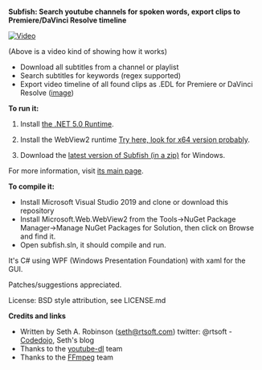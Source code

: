 **Subfish: Search youtube channels for spoken words, export clips to Premiere/DaVinci Resolve timeline**

[![Video](https://img.youtube.com/vi/ZVyVGAyNtDc/0.jpg)](https://www.youtube.com/watch?v=ZVyVGAyNtDc)

(Above is a video kind of showing how it works)

* Download all subtitles from a channel or playlist
* Search subtitles for keywords (regex supported)
* Export video timeline of all found clips as .EDL for Premiere or DaVinci Resolve ([image](https://www.codedojo.com/wp-content/uploads/2021/06/subfish_screenshot.png))

**To run it:**

1. Install [the .NET 5.0 Runtime](https://dotnet.microsoft.com/download).

2. Install the WebView2 runtime [Try here, look for x64 version probably](https://developer.microsoft.com/en-us/microsoft-edge/webview2/#download-section).

3. Download the [latest version of Subfish (in a zip)](https://rtsoft.com/subfish/SubfishWindows.zip) for Windows.

For more information, visit [its main page](https://www.codedojo.com/?p=2667).

**To compile it:**
* Install Microsoft Visual Studio 2019 and clone or download this repository
* Install Microsoft.Web.WebView2 from the Tools->NuGet Package Manager->Manage NuGet Packages for Solution, then click on Browse and find it.
* Open subfish.sln, it should compile and run.

It's C# using WPF (Windows Presentation Foundation) with xaml for the GUI.

Patches/suggestions appreciated.

License:  BSD style attribution, see LICENSE.md

**Credits and links**
- Written by Seth A. Robinson (seth@rtsoft.com) twitter: @rtsoft - [Codedojo](https://www.codedojo.com), Seth's blog
- Thanks to the [youtube-dl](https://github.com/ytdl-org/youtube-dl) team
- Thanks to the [FFmpeg](https://github.com/FFmpeg/FFmpeg) team
